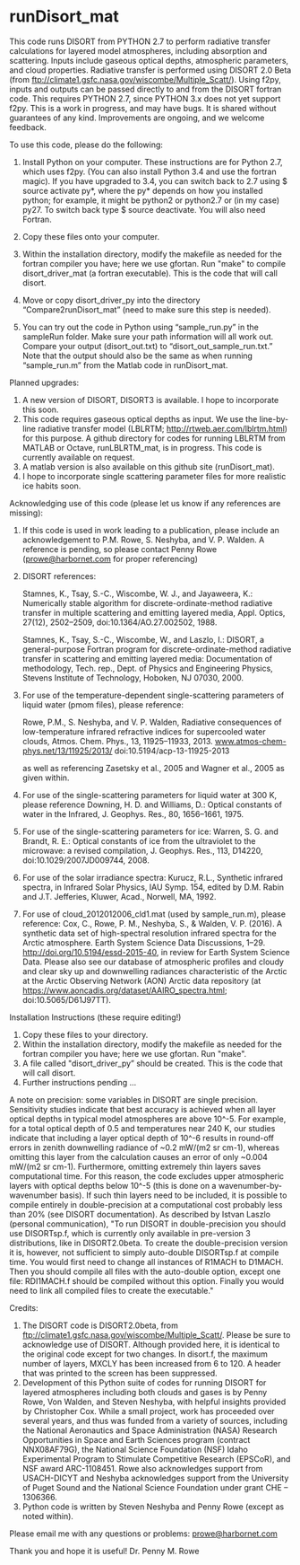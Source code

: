 runDisort_mat
==============

This code runs DISORT from PYTHON 2.7 to perform radiative transfer calculations for layered model atmospheres, including absorption and scattering. Inputs include gaseous optical depths, atmospheric parameters, and cloud properties. Radiative transfer is performed using DISORT 2.0 Beta (from ftp://climate1.gsfc.nasa.gov/wiscombe/Multiple_Scatt/). Using f2py, inputs and outputs can be passed directly to and from the DISORT fortran code. This requires PYTHON 2.7, since PYTHON 3.x does not yet support f2py. This is a work in progress, and may have bugs. It is shared without guarantees of any kind. Improvements are ongoing, and we welcome feedback.

To use this code, please do the following:

1) Install Python on your computer. These instructions are for Python 2.7, which uses f2py. (You can also install Python 3.4 and use the fortran magic). If you have upgraded to 3.4, you can switch back to 2.7 using $ source activate py*, where the py* depends on how you installed python; for example, it might be python2 or python2.7 or (in my case) py27. To switch back type $ source deactivate. You will also need Fortran.

2) Copy these files onto your computer.

3) Within the installation directory, modify the makefile as needed for the fortran compiler you have; here we use gfortan. Run "make" to compile disort_driver_mat (a fortran executable). This is the code that will call disort.

4) Move or copy disort_driver_py into the directory “Compare2runDisort_mat” (need to make sure this step is needed).

5) You can try out the code in Python using “sample_run.py” in the sampleRun folder.  Make sure your path information will all work out. Compare your output (disort_out.txt) to “disort_out_sample_run.txt.” Note that the output should also be the same as when running “sample_run.m” from the Matlab code in runDisort_mat.



Planned upgrades: 
1) A new version of DISORT, DISORT3 is available. I hope to incorporate this soon. 
2) This code requires gaseous optical depths as input. We use the line-by-line radiative transfer model (LBLRTM; http://rtweb.aer.com/lblrtm.html) for this purpose. A github directory for codes for running LBLRTM from MATLAB or Octave, runLBLRTM_mat, is in progress. This code is currently available on request.
3) A matlab version is also available on this github site (runDisort_mat).
4) I hope to incorporate single scattering parameter files for more realistic ice habits soon.



Acknowledging use of this code (please let us know if any references are missing):

1) If this code is used in work leading to a publication, please include an acknowledgement to P.M. Rowe, S. Neshyba, and V. P. Walden. A reference is pending, so please contact Penny Rowe (prowe@harbornet.com for proper referencing)

2) DISORT references: 

    Stamnes, K., Tsay, S.-C., Wiscombe, W. J., and Jayaweera, K.: Numerically stable algorithm for discrete-ordinate-method radiative transfer in multiple scattering and emitting layered media, Appl. Optics, 27(12), 2502–2509, doi:10.1364/AO.27.002502, 1988. 

    Stamnes, K., Tsay, S.-C., Wiscombe, W., and Laszlo, I.: DISORT, a general-purpose Fortran program for discrete-ordinate-method radiative transfer in scattering and emitting layered media: Documentation of methodology, Tech. rep., Dept. of Physics and Engineering Physics, Stevens Institute of Technology, Hoboken, NJ 07030, 2000. 

3) For use of the temperature-dependent single-scattering parameters of liquid water (pmom files), please reference: 

    Rowe, P.M., S. Neshyba, and V. P. Walden, Radiative consequences of low-temperature infrared refractive indices for supercooled water clouds, Atmos. Chem. Phys., 13, 11925–11933, 2013. www.atmos-chem-phys.net/13/11925/2013/ doi:10.5194/acp-13-11925-2013

    as well as referencing Zasetsky et al., 2005 and Wagner et al., 2005 as given within.

4) For use of the single-scattering parameters for liquid water at 300 K, please reference Downing, H. D. and Williams, D.: Optical constants of water in the Infrared, J. Geophys. Res., 80, 1656–1661, 1975.

5) For use of the single-scattering parameters for ice: Warren, S. G. and Brandt, R. E.: Optical constants of ice from the ultraviolet to the microwave: a revised compilation, J. Geophys. Res., 113, D14220, doi:10.1029/2007JD009744, 2008. 

6) For use of the solar irradiance spectra: Kurucz, R.L., Synthetic infrared spectra, in Infrared Solar Physics, IAU Symp. 154, edited by D.M. Rabin and J.T. Jefferies, Kluwer, Acad., Norwell, MA, 1992.

7) For use of cloud_2012012006_cld1.mat (used by sample_run.m), please reference: Cox, C., Rowe, P. M., Neshyba, S., & Walden, V. P. (2016). A synthetic data set of high-spectral resolution infrared spectra for the Arctic atmosphere. Earth System Science Data Discussions, 1–29. http://doi.org/10.5194/essd-2015-40, in review for Earth System Science Data. Please also see our database of atmospheric profiles and cloudy and clear sky up and downwelling radiances characteristic of the Arctic at the Arctic Observing Network (AON) Arctic data repository (at https://www.aoncadis.org/dataset/AAIRO_spectra.html; doi:10.5065/D61J97TT).



Installation Instructions (these require editing!)
1) Copy these files to your directory. 
2) Within the installation directory, modify the makefile as needed for the fortran compiler you have; here we use gfortan. Run "make".
3) A file called "disort_driver_py” should be created. This is the code that will call disort.
4) Further instructions pending ...


A note on precision: some variables in DISORT are single precision. Sensitivity studies indicate that best accuracy is achieved when all layer optical depths in typical model atmospheres are above 10^-5. For example, for a total optical depth of 0.5 and temperatures near 240 K, our studies indicate that including a layer optical depth of 10^-6 results in round-off errors in zenith downwelling radiance of ~0.2 mW/(m2 sr cm-1), whereas omitting this layer from the calculation causes an error of only ~0.004 mW/(m2 sr cm-1). Furthermore, omitting extremely thin layers saves computational time. For this reason, the code excludes upper atmospheric layers with optical depths below 10^-5 (this is done on a wavenumber-by-wavenumber basis). If such thin layers need to be included, it is possible to compile entirely in double-precision at a computational cost probably less than 20% (see DISORT documentation). As described by Istvan Laszlo (personal communication), "To run DISORT in double-precision you should use DISORTsp.f, which is currently only available in pre-version 3 distributions, like in DISORT2.0beta. To create the double-precision version it is, however, not sufficient to simply auto-double DISORTsp.f at compile time. You would first need to change all instances of R1MACH to D1MACH. Then you should compile all files with the auto-double option, except one file: RDI1MACH.f should be compiled without this option. Finally you would need to link all compiled files to create the executable."


Credits:

1) The DISORT code is DISORT2.0beta, from ftp://climate1.gsfc.nasa.gov/wiscombe/Multiple_Scatt/. Please be sure to acknowledge use of DISORT. Although provided here, it is identical to the original code except for two changes. In disort.f, the maximum number of layers, MXCLY has been increased from 6 to 120. A header that was printed to the screen has been suppressed.
2) Development of this Python suite of codes for running DISORT for layered atmospheres including both clouds and gases is by Penny Rowe, Von Walden, and Steven Neshyba, with helpful insights provided by Christopher Cox. While a small project, work has proceeded over several years, and thus was funded from a variety of sources, including the National Aeronautics and Space Administration (NASA) Research Opportunities in Space and Earth Sciences program (contract NNX08AF79G), the National Science Foundation (NSF) Idaho Experimental Program to Stimulate Competitive Research (EPSCoR), and NSF award ARC-1108451. Rowe also acknowledges support from USACH-DICYT and Neshyba acknowledges support from the University of Puget Sound and the National Science Foundation under grant CHE – 1306366.
3) Python code is written by Steven Neshyba and Penny Rowe (except as noted within). 



Please email me with any questions or problems: prowe@harbornet.com

Thank you and hope it is useful!
Dr. Penny M. Rowe
